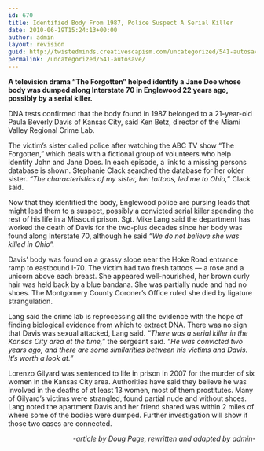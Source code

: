 ```yaml
---
id: 670
title: Identified Body From 1987, Police Suspect A Serial Killer
date: 2010-06-19T15:24:13+00:00
author: admin
layout: revision
guid: http://twistedminds.creativescapism.com/uncategorized/541-autosave/
permalink: /uncategorized/541-autosave/
---
```

<p class="dropcap-first">
  <strong>A television drama &#8220;The Forgotten&#8221; helped identify a Jane Doe whose body was dumped along Interstate 70 in Englewood 22 years ago, possibly by a serial killer. </strong>
</p>

DNA tests confirmed that the body found in 1987 belonged to a 21-year-old Paula Beverly Davis of Kansas City, said Ken Betz, director of the Miami Valley Regional Crime Lab.

The victim’s sister called police after watching the ABC TV show &#8220;The Forgotten,&#8221; which deals with a fictional group of volunteers who help identify John and Jane Does. In each episode, a link to a missing persons database is shown. Stephanie Clack searched the database for her older sister. _&#8220;The characteristics of my sister, her tattoos, led me to Ohio,_&#8221; Clack said.

Now that they identified the body, Englewood police are pursing leads that might lead them to a suspect, possibly a convicted serial killer spending the rest of his life in a Missouri prison. Sgt. Mike Lang said the department has worked the death of Davis for the two-plus decades since her body was found along Interstate 70, although he said _&#8220;We do not believe she was killed in Ohio&#8221;._ 

Davis’ body was found on a grassy slope near the Hoke Road entrance ramp to eastbound I-70. The victim had two fresh tattoos — a rose and a unicorn above each breast. She appeared well-nourished, her brown curly hair was held back by a blue bandana. She was partially nude and had no shoes. The Montgomery County Coroner’s Office ruled she died by ligature strangulation.

Lang said the crime lab is reprocessing all the evidence with the hope of finding biological evidence from which to extract DNA. There was no sign that Davis was sexual attacked, Lang said. _&#8220;There was a serial killer in the Kansas City area at the time,&#8221;_ the sergeant said. _&#8220;He was convicted two years ago, and there are some similarities between his victims and Davis. It’s worth a look at.&#8221;_

Lorenzo Gilyard was sentenced to life in prison in 2007 for the murder of six women in the Kansas City area. Authorities have said they believe he was involved in the deaths of at least 13 women, most of them prostitutes. Many of Gilyard’s victims were strangled, found partial nude and without shoes. Lang noted the apartment Davis and her friend shared was within 2 miles of where some of the bodies were dumped. Further investigation will show if those two cases are connected.

<p style="text-align: right;">
  <em>-article by Doug Page, rewritten and adapted by admin-</em>
</p>